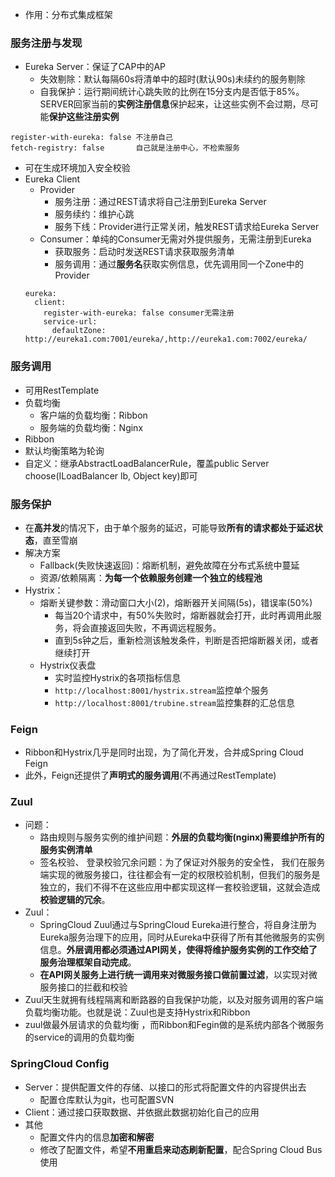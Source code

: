 - 作用：分布式集成框架

### 服务注册与发现
- Eureka Server：保证了CAP中的AP
  - 失效剔除：默认每隔60s将清单中的超时(默认90s)未续约的服务剔除
  - 自我保护：运行期间统计心跳失败的比例在15分支内是否低于85%。SERVER回家当前的**实例注册信息**保护起来，让这些实例不会过期，尽可能**保护这些注册实例**
```
register-with-eureka: false 不注册自己
fetch-registry: false       自己就是注册中心，不检索服务
```
- 可在生成环境加入安全校验
- Eureka Client
  - Provider
    - 服务注册：通过REST请求将自己注册到Eureka Server
    - 服务续约：维护心跳
    - 服务下线：Provider进行正常关闭，触发REST请求给Eureka Server
  - Consumer：单纯的Consumer无需对外提供服务，无需注册到Eureka
    - 获取服务：启动时发送REST请求获取服务清单
    - 服务调用：通过**服务名**获取实例信息，优先调用同一个Zone中的Provider
  ```
  eureka:
    client:
      register-with-eureka: false consumer无需注册
      service-url:
        defaultZone: http://eureka1.com:7001/eureka/,http://eureka1.com:7002/eureka/
  ```
 
 ### 服务调用
 - 可用RestTemplate
 - 负载均衡
   - 客户端的负载均衡：Ribbon
   - 服务端的负载均衡：Nginx
 - Ribbon
  - 默认均衡策略为轮询
  - 自定义：继承AbstractLoadBalancerRule，覆盖public Server choose(ILoadBalancer lb, Object key)即可
   
### 服务保护
- 在**高并发**的情况下，由于单个服务的延迟，可能导致**所有的请求都处于延迟状态**，直至雪崩
- 解决方案
  - Fallback(失败快速返回)：熔断机制，避免故障在分布式系统中蔓延
  - 资源/依赖隔离：**为每一个依赖服务创建一个独立的线程池**
- Hystrix：
  - 熔断关键参数：滑动窗口大小(2)，熔断器开关间隔(5s)，错误率(50%)
    - 每当20个请求中，有50%失败时，熔断器就会打开，此时再调用此服务，将会直接返回失败，不再调远程服务。
    - 直到5s钟之后，重新检测该触发条件，判断是否把熔断器关闭，或者继续打开
  - Hystrix仪表盘
    - 实时监控Hystrix的各项指标信息
    - `http://localhost:8001/hystrix.stream`监控单个服务
    - `http://localhost:8001/trubine.stream`监控集群的汇总信息
### Feign
- Ribbon和Hystrix几乎是同时出现，为了简化开发，合并成Spring Cloud Feign
- 此外，Feign还提供了**声明式的服务调用**(不再通过RestTemplate)

### Zuul
- 问题：
  - 路由规则与服务实例的维护间题：**外层的负载均衡(nginx)需要维护所有的服务实例清单**
  - 签名校验、 登录校验冗余问题：为了保证对外服务的安全性， 我们在服务端实现的微服务接口，往往都会有一定的权限校验机制，但我们的服务是独立的，我们不得不在这些应用中都实现这样一套校验逻辑，这就会造成**校验逻辑的冗余**。
- Zuul：
  - SpringCloud Zuul通过与SpringCloud Eureka进行整合，将自身注册为Eureka服务治理下的应用，同时从Eureka中获得了所有其他微服务的实例信息。**外层调用都必须通过API网关，使得将维护服务实例的工作交给了服务治理框架自动完成**。
  - **在API网关服务上进行统一调用来对微服务接口做前置过滤**，以实现对微服务接口的拦截和校验
- Zuul天生就拥有线程隔离和断路器的自我保护功能，以及对服务调用的客户端负载均衡功能。也就是说：Zuul也是支持Hystrix和Ribbon
- zuul做最外层请求的负载均衡 ，而Ribbon和Fegin做的是系统内部各个微服务的service的调用的负载均衡

### SpringCloud Config
- Server：提供配置文件的存储、以接口的形式将配置文件的内容提供出去
  - 配置仓库默认为git，也可配置SVN
- Client：通过接口获取数据、并依据此数据初始化自己的应用
- 其他
  - 配置文件内的信息**加密和解密**
  - 修改了配置文件，希望**不用重启来动态刷新配置**，配合Spring Cloud Bus 使用
